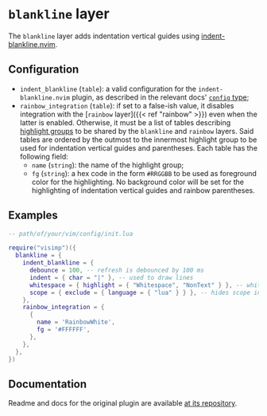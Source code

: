 # `blankline` layer

The `blankline` layer adds indentation vertical guides using
[indent-blankline.nvim](https://github.com/lukas-reineke/indent-blankline.nvim).

## Configuration

- `indent_blankline` (`table`): a valid configuration for the
  `indent-blankline.nvim` plugin, as described in the relevant docs' [`config`
  type](https://github.com/lukas-reineke/indent-blankline.nvim/blob/12e92044d313c54c438bd786d11684c88f6f78cd/doc/indent_blankline.txt);
- `rainbow_integration` (`table`): if set to a false-ish value, it disables
  integration with the [`rainbow` layer]({{< ref "rainbow" >}}) even when the
  latter is enabled. Otherwise, it must be a list of tables describing [highlight
  groups](https://neovim.io/doc/user/syntax.html#highlight-groups) to be shared
  by the `blankline` and `rainbow` layers. Said tables are ordered by the
  outmost to the innermost highlight group to be used for indentation vertical
  guides and parentheses. Each table has the following field:
  - `name` (`string`): the name of the highlight group;
  - `fg` (`string`): a hex code in the form `#RRGGBB` to be used as foreground
    color for the highlighting. No background color will be set for the
    highlighting of indentation vertical guides and rainbow parentheses.

## Examples

```lua
-- path/of/your/vim/config/init.lua

require("visimp")({
  blankline = {
    indent_blankline = {
      debounce = 100, -- refresh is debounced by 100 ms
      indent = { char = "|" }, -- used to draw lines
      whitespace = { highlight = { "Whitespace", "NonText" } }, -- whitespace look
      scope = { exclude = { language = { "lua" } } }, -- hides scope in Lua
    },
    rainbow_integration = {
      {
        name = 'RainbowWhite',
        fg = '#FFFFFF',
      },
    },
  },
})
```

## Documentation

Readme and docs for the original plugin are available [at its
repository](https://github.com/lukas-reineke/indent-blankline.nvim).
